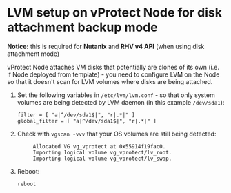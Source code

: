 # LVM setup on vProtect Node for disk attachment backup mode

**Notice:** this is required for **Nutanix** and **RHV v4 API** \(when using disk attachment mode\)

vProtect Node attaches VM disks that potentially are clones of its own \(i.e. if Node deployed from template\) - you need to configure LVM on the Node so that it doesn't scan for LVM volumes where disks are being attached.

1. Set the following variables in `/etc/lvm/lvm.conf` - so that only system volumes are being detected by LVM daemon \(in this example `/dev/sda1`\):

   ```text
   filter = [ "a|^/dev/sda1$|", "r|.*|" ]
   global_filter = [ "a|^/dev/sda1$|", "r|.*|" ]
   ```

2. Check with `vgscan -vvv` that your OS volumes are still being detected:

   ```text
        Allocated VG vg_vprotect at 0x55914f19fac0.
        Importing logical volume vg_vprotect/lv_root.
        Importing logical volume vg_vprotect/lv_swap.
   ```

3. Reboot:

   ```text
   reboot
   ```

